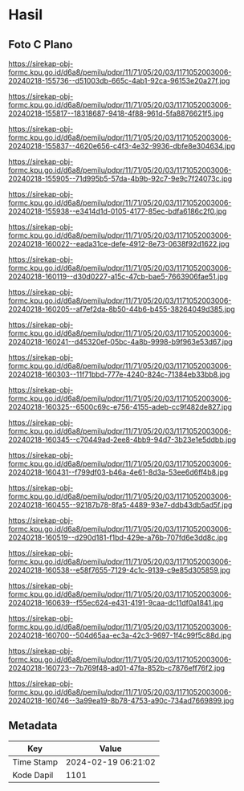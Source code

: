 # Hasil

## Foto C Plano

https://sirekap-obj-formc.kpu.go.id/d6a8/pemilu/pdpr/11/71/05/20/03/1171052003006-20240218-155736--d51003db-665c-4ab1-92ca-96153e20a27f.jpg

https://sirekap-obj-formc.kpu.go.id/d6a8/pemilu/pdpr/11/71/05/20/03/1171052003006-20240218-155817--18318687-9418-4f88-961d-5fa8876621f5.jpg

https://sirekap-obj-formc.kpu.go.id/d6a8/pemilu/pdpr/11/71/05/20/03/1171052003006-20240218-155837--4620e656-c4f3-4e32-9936-dbfe8e304634.jpg

https://sirekap-obj-formc.kpu.go.id/d6a8/pemilu/pdpr/11/71/05/20/03/1171052003006-20240218-155905--71d995b5-57da-4b9b-92c7-9e9c7f24073c.jpg

https://sirekap-obj-formc.kpu.go.id/d6a8/pemilu/pdpr/11/71/05/20/03/1171052003006-20240218-155938--e3414d1d-0105-4177-85ec-bdfa6186c2f0.jpg

https://sirekap-obj-formc.kpu.go.id/d6a8/pemilu/pdpr/11/71/05/20/03/1171052003006-20240218-160022--eada31ce-defe-4912-8e73-0638f92d1622.jpg

https://sirekap-obj-formc.kpu.go.id/d6a8/pemilu/pdpr/11/71/05/20/03/1171052003006-20240218-160119--d30d0227-a15c-47cb-bae5-7663906fae51.jpg

https://sirekap-obj-formc.kpu.go.id/d6a8/pemilu/pdpr/11/71/05/20/03/1171052003006-20240218-160205--af7ef2da-8b50-44b6-b455-38264049d385.jpg

https://sirekap-obj-formc.kpu.go.id/d6a8/pemilu/pdpr/11/71/05/20/03/1171052003006-20240218-160241--d45320ef-05bc-4a8b-9998-b9f963e53d67.jpg

https://sirekap-obj-formc.kpu.go.id/d6a8/pemilu/pdpr/11/71/05/20/03/1171052003006-20240218-160303--11f71bbd-777e-4240-824c-71384eb33bb8.jpg

https://sirekap-obj-formc.kpu.go.id/d6a8/pemilu/pdpr/11/71/05/20/03/1171052003006-20240218-160325--6500c69c-e756-4155-adeb-cc9f482de827.jpg

https://sirekap-obj-formc.kpu.go.id/d6a8/pemilu/pdpr/11/71/05/20/03/1171052003006-20240218-160345--c70449ad-2ee8-4bb9-94d7-3b23e1e5ddbb.jpg

https://sirekap-obj-formc.kpu.go.id/d6a8/pemilu/pdpr/11/71/05/20/03/1171052003006-20240218-160431--f799df03-b46a-4e61-8d3a-53ee6d6ff4b8.jpg

https://sirekap-obj-formc.kpu.go.id/d6a8/pemilu/pdpr/11/71/05/20/03/1171052003006-20240218-160455--92187b78-8fa5-4489-93e7-ddb43db5ad5f.jpg

https://sirekap-obj-formc.kpu.go.id/d6a8/pemilu/pdpr/11/71/05/20/03/1171052003006-20240218-160519--d290d181-f1bd-429e-a76b-707fd6e3dd8c.jpg

https://sirekap-obj-formc.kpu.go.id/d6a8/pemilu/pdpr/11/71/05/20/03/1171052003006-20240218-160538--e58f7655-7129-4c1c-9139-c9e85d305859.jpg

https://sirekap-obj-formc.kpu.go.id/d6a8/pemilu/pdpr/11/71/05/20/03/1171052003006-20240218-160639--f55ec624-e431-4191-9caa-dc11df0a1841.jpg

https://sirekap-obj-formc.kpu.go.id/d6a8/pemilu/pdpr/11/71/05/20/03/1171052003006-20240218-160700--504d65aa-ec3a-42c3-9697-1f4c99f5c88d.jpg

https://sirekap-obj-formc.kpu.go.id/d6a8/pemilu/pdpr/11/71/05/20/03/1171052003006-20240218-160723--7b769f48-ad01-47fa-852b-c7876eff76f2.jpg

https://sirekap-obj-formc.kpu.go.id/d6a8/pemilu/pdpr/11/71/05/20/03/1171052003006-20240218-160746--3a99ea19-8b78-4753-a90c-734ad7669899.jpg


## Metadata

| Key        | Value               |
| ---------- | ------------------- |
| Time Stamp | 2024-02-19 06:21:02 |
| Kode Dapil | 1101                |



